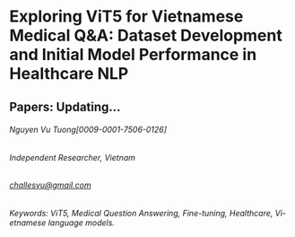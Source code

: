 # Exploring ViT5 for Vietnamese Medical Q&A: Dataset Development and Initial Model Performance in Healthcare NLP
## Papers: Updating...
###### Nguyen Vu Tuong[0009-0001-7506-0126]
###### Independent Researcher, Vietnam 
###### challesvu@gmail.com
###### Keywords: ViT5, Medical Question Answering, Fine-tuning, Healthcare, Vi-etnamese language models.
